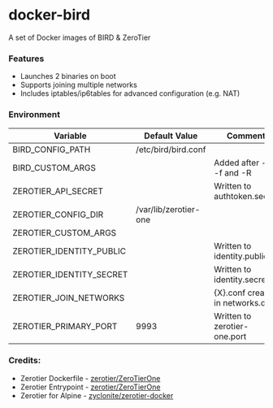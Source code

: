 # docker-bird
A set of Docker images of BIRD & ZeroTier

### Features
- Launches 2 binaries on boot
- Supports joining multiple networks
- Includes iptables/ip6tables for advanced configuration (e.g. NAT)

### Environment
| Variable                 | Default Value         | Comment                        |
|--------------------------|-----------------------|--------------------------------|
| BIRD_CONFIG_PATH         | /etc/bird/bird.conf   |                                |
| BIRD_CUSTOM_ARGS         |                       | Added after -c, -f and -R      |
| ZEROTIER_API_SECRET      |                       | Written to authtoken.secret    |
| ZEROTIER_CONFIG_DIR      | /var/lib/zerotier-one |                                |
| ZEROTIER_CUSTOM_ARGS     |                       |                                |
| ZEROTIER_IDENTITY_PUBLIC |                       | Written to identity.public     |
| ZEROTIER_IDENTITY_SECRET |                       | Written to identity.secret     |
| ZEROTIER_JOIN_NETWORKS   |                       | {X}.conf created in networks.d |
| ZEROTIER_PRIMARY_PORT    | 9993                  | Written to zerotier-one.port   |

### Credits:
- Zerotier Dockerfile - [zerotier/ZeroTierOne](https://github.com/zerotier/ZeroTierOne/blob/dev/Dockerfile.release)
- Zerotier Entrypoint - [zerotier/ZeroTierOne](https://github.com/zerotier/ZeroTierOne/blob/dev/entrypoint.sh.release)
- Zerotier for Alpine - [zyclonite/zerotier-docker](https://github.com/zyclonite/zerotier-docker/blob/main/Dockerfile)

